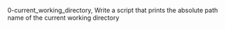 0-current_working_directory, Write a script that prints the absolute path name of the current working directory
